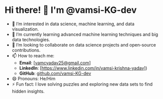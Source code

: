 # Hi there! 👋 I'm @vamsi-KG-dev

- 👀 I’m interested in data science, machine learning, and data visualization.
- 🌱 I’m currently learning advanced machine learning techniques and big data technologies.
- 💞️ I’m looking to collaborate on data science projects and open-source contributions.
- 📫 How to reach me: 
  - **Email**: [vamcyadav25@gmail.com]
  - **LinkedIn**: [https://www.linkedin.com/in/vamsi-krishna-yadav])
  - **GitHub**: [github.com/vamsi-KG-dev](https://github.com/vamsi-KG-dev)
- 😄 Pronouns: He/Him
- ⚡ Fun fact: I love solving puzzles and exploring new data sets to find hidden insights.


<!---
vamsi-KG-dev/vamsi-KG-dev is a ✨ special ✨ repository because its `README.md` (this file) appears on your GitHub profile.
You can click the Preview link to take a look at your changes.
--->
